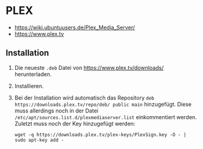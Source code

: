 # PLEX

+   <https://wiki.ubuntuusers.de/Plex_Media_Server/>
+   <https://www.plex.tv>



## Installation

1.  Die neueste `.deb` Datei von <https://www.plex.tv/downloads/> herunterladen.
2.  Installieren.
3.	Bei der Installation wird automatisch das Repository `deb https://downloads.plex.tv/repo/deb/ public main` hinzugefügt. Diese muss allerdings noch in der Datei `/etc/apt/sources.list.d/plexmediaserver.list` einkommentiert werden.
    Zuletzt muss noch der Key hinzugefügt werden:

        wget -q https://downloads.plex.tv/plex-keys/PlexSign.key -O - | sudo apt-key add -
